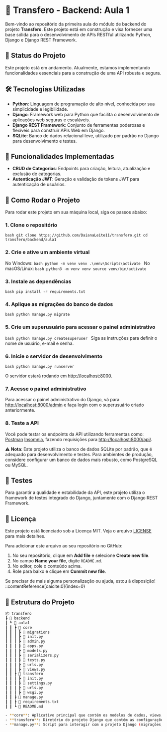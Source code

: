 # 🚀 Transfero - Backend: Aula 1

Bem-vindo ao repositório da primeira aula do módulo de backend do projeto **Transfero**. Este projeto está em construção e visa fornecer uma base sólida para o desenvolvimento de APIs RESTful utilizando Python, Django e Django REST Framework.

## 🚧 Status do Projeto

Este projeto está em andamento. Atualmente, estamos implementando funcionalidades essenciais para a construção de uma API robusta e segura.


## 🛠️ Tecnologias Utilizadas

- **Python**: Linguagem de programação de alto nível, conhecida por sua simplicidade e legibilidade.
- **Django**: Framework web para Python que facilita o desenvolvimento de aplicações web seguras e escaláveis.
- **Django REST Framework**: Conjunto de ferramentas poderosas e flexíveis para construir APIs Web em Django.
- **SQLite**: Banco de dados relacional leve, utilizado por padrão no Django para desenvolvimento e testes.

## 📌 Funcionalidades Implementadas

- **CRUD de Categorias**: Endpoints para criação, leitura, atualização e exclusão de categorias.
- **Autenticação JWT**: Geração e validação de tokens JWT para autenticação de usuários.

## 🚀 Como Rodar o Projeto 

 Para rodar este projeto em sua máquina local, siga os passos abaixo: 

 ### 1. Clone o repositório

 ```bash git clone https://github.com/DaianaLeite11/transfero.git cd transfero/backend/aula1 ``` 

 ### 2. Crie e ative um ambiente virtual

  No Windows: ```bash python -m venv venv .\venv\Scripts\activate ``` 
  No macOS/Linux: ```bash python3 -m venv venv source venv/bin/activate ``` 

 ### 3. Instale as dependências 
 ```bash pip install -r requirements.txt ``` 

### 4. Aplique as migrações do banco de dados 
```bash python manage.py migrate ``` 

### 5. Crie um superusuário para acessar o painel administrativo 
```bash python manage.py createsuperuser ``` 
Siga as instruções para definir o nome de usuário, e-mail e senha. 

### 6. Inicie o servidor de desenvolvimento
   ```bash python manage.py runserver ``` 

O servidor estará rodando em [http://localhost:8000](http://localhost:8000). 

### 7. Acesse o painel administrativo
 Para acessar o painel administrativo do Django, vá para [http://localhost:8000/admin](http://localhost:8000/admin) e faça login com o superusuário criado anteriormente. 

### 8. Teste a API
 Você pode testar os endpoints da API utilizando ferramentas como:
  [Postman](https://www.postman.com/) 
  [Insomnia](https://insomnia.rest/), fazendo requisições para [http://localhost:8000/api/](http://localhost:8000/api/). 

⚠️ **Nota**: Este projeto utiliza o banco de dados SQLite por padrão, que é adequado para desenvolvimento e testes. Para ambientes de produção, considere configurar um banco de dados mais robusto, como PostgreSQL ou MySQL. 


## 🧪 Testes
 Para garantir a qualidade e estabilidade da API, este projeto utiliza o framework de testes integrado do Django, juntamente com o Django REST Framework.


## 📄 Licença

Este projeto está licenciado sob a Licença MIT. Veja o arquivo [LICENSE](LICENSE) para mais detalhes.


Para adicionar este arquivo ao seu repositório no GitHub:

1. No seu repositório, clique em **Add file** e selecione **Create new file**.
2. No campo **Name your file**, digite `README.md`.
3. No editor, cole o conteúdo acima.
4. Role para baixo e clique em **Commit new file**.

Se precisar de mais alguma personalização ou ajuda, estou à disposição!
::contentReference[oaicite:0]{index=0}

## 📂 Estrutura do Projeto
```bash
📦 transfero
┣ 📂 backend
┃ ┗ 📂 aula1
┃ ┃ ┣ 📂 core
┃ ┃ ┃ ┣ 📂 migrations
┃ ┃ ┃ ┣ 📄 init.py
┃ ┃ ┃ ┣ 📄 admin.py
┃ ┃ ┃ ┣ 📄 apps.py
┃ ┃ ┃ ┣ 📄 models.py
┃ ┃ ┃ ┣ 📄 serializers.py
┃ ┃ ┃ ┣ 📄 tests.py
┃ ┃ ┃ ┣ 📄 urls.py
┃ ┃ ┃ ┣ 📄 views.py
┃ ┃ ┣ 📂 transfero
┃ ┃ ┃ ┣ 📄 init.py
┃ ┃ ┃ ┣ 📄 settings.py
┃ ┃ ┃ ┣ 📄 urls.py
┃ ┃ ┃ ┣ 📄 wsgi.py
┃ ┃ ┣ 📄 manage.py
┃ ┃ ┣ 📄 requirements.txt
┃ ┃ ┗ 📄 README.md

- **core**: Aplicativo principal que contém os modelos de dados, views, serializadores e URLs.
- **transfero**: Diretório do projeto Django que contém as configurações principais.
- **manage.py**: Script para interagir com o projeto Django (migrações, servidor de desenvolvimento, etc.).``` 


 





